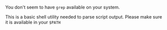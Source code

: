 You don't seem to have `grep` available on your system.

This is a basic shell utility needed to parse script output. Please make sure it is available in your `$PATH`
